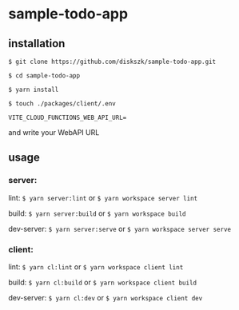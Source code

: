 # sample-todo-app

## installation

`$ git clone https://github.com/diskszk/sample-todo-app.git`

`$ cd sample-todo-app`

`$ yarn install`

`$ touch ./packages/client/.env`

```packages/client/.env
VITE_CLOUD_FUNCTIONS_WEB_API_URL=
```
and write your WebAPI URL


## usage

### server:

lint:
`$ yarn server:lint`
 or 
`$ yarn workspace server lint`

build:
`$ yarn server:build`
or
`$ yarn workspace build`

dev-server:
`$ yarn server:serve`
or
`$ yarn workspace server serve`

### client:

lint: 
`$ yarn cl:lint`
or
`$ yarn workspace client lint`

build:
`$ yarn cl:build`
or
`$ yarn workspace client build`

dev-server:
`$ yarn cl:dev`
or
`$ yarn workspace client dev`
